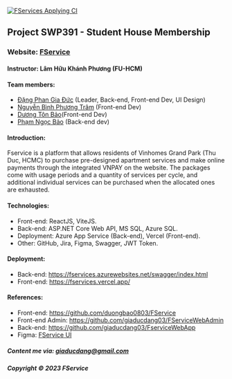 [![FServices Applying CI](https://github.com/giaducdang03/FserviceWebApp/actions/workflows/CI-CD.yml/badge.svg?branch=main)](https://github.com/giaducdang03/FserviceWebApp/actions/workflows/CI-CD.yml)

## Project SWP391 - Student House Membership

### Website: [FService](https://fservices.vercel.app)

#### Instructor: Lâm Hữu Khánh Phương (FU-HCM)

#### Team members:

- [Đặng Phan Gia Đức](https://github.com/giaducdang03) (Leader, Back-end, Front-end Dev, UI Design)
- [Nguyễn Bình Phương Trâm](https://github.com/phwtram) (Front-end Dev)
- [Dương Tôn Bảo](https://github.com/duongbao0803)(Front-end Dev)
- [Phạm Ngọc Bảo](https://github.com/ngocbubuh) (Back-end dev)

#### Introduction:

Fservice is a platform that allows residents of Vinhomes Grand Park (Thu Duc, HCMC) to purchase pre-designed apartment services and make online payments through the integrated VNPAY on the website. The packages come with usage periods and a quantity of services per cycle, and additional individual services can be purchased when the allocated ones are exhausted.

#### Technologies:

- Front-end: ReactJS, ViteJS.
- Back-end: ASP.NET Core Web API, MS SQL, Azure SQL.
- Deployment: Azure App Service (Back-end), Vercel (Front-end).
- Other: GitHub, Jira, Figma, Swagger, JWT Token.

#### Deployment:
- Back-end: https://fservices.azurewebsites.net/swagger/index.html
- Front-end: https://fservices.vercel.app/

#### References:

- Front-end: https://github.com/duongbao0803/FService
- Front-end Admin: https://github.com/giaducdang03/FServiceWebAdmin
- Back-end: https://github.com/giaducdang03/FserviceWebApp
- Figma: [FService UI](https://www.figma.com/file/CleRjdHnXB8jfVlJiRP3lh/UI_StudentMemberShipCart?type=design&node-id=764%3A647&mode=design&t=0bGqF89ZE1R0Esnb-1)

##### Content me via: giaducdang@gmail.com

##### Copyright &#169; 2023 FService
